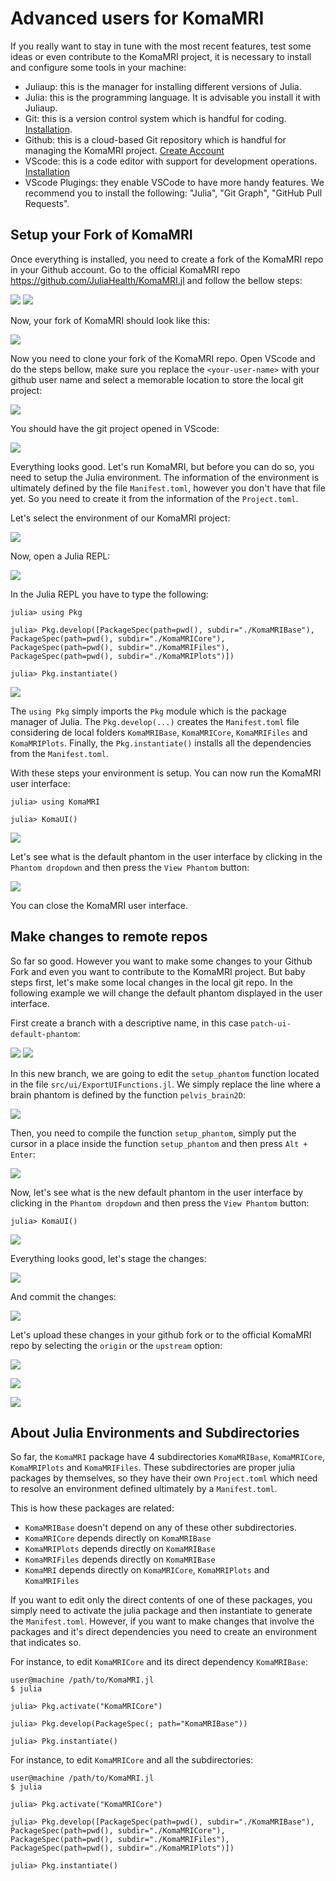 # Advanced users for KomaMRI

If you really want to stay in tune with the most recent features, test some ideas or even contribute to the KomaMRI project, it is necessary to install and configure some tools in your machine:
* Juliaup: this is the manager for installing different versions of Julia.
* Julia: this is the programming language. It is advisable you install it with Juliaup.
* Git: this is a version control system which is handful for coding. [Installation](https://git-scm.com/book/en/v2/Getting-Started-Installing-Git).
* Github: this is a cloud-based Git repository which is handful for managing the KomaMRI project. [Create Account](https://docs.github.com/en/get-started/start-your-journey/creating-an-account-on-github) 
* VScode: this is a code editor with support for development operations. [Installation](https://code.visualstudio.com/docs/introvideos/basics)
* VScode Plugings: they enable VSCode to have more handy features. We recommend you to install the following: "Julia", "Git Graph", "GitHub Pull Requests".

## Setup your Fork of KomaMRI

Once everything is installed, you need to create a fork of the KomaMRI repo in your Github account. Go to the official KomaMRI repo https://github.com/JuliaHealth/KomaMRI.jl and follow the bellow steps:

![](assets/dev-fork.png)
![](assets/dev-fork-create.png)

Now, your fork of KomaMRI should look like this:

![](assets/dev-fork-github.png)

Now you need to clone your fork of the KomaMRI repo. Open VScode and do the steps bellow, make sure you replace the `<your-user-name>` with your github user name and select a memorable location to store the local git project:

![](assets/dev-clone-fork.png)

You should have the git project opened in VScode:

![](assets/dev-vscode-git-project.png)

Everything looks good. Let's run KomaMRI, but before you can do so, you need to setup the Julia environment. The information of the environment is ultimately defined by the file `Manifest.toml`, however you don't have that file yet. So you need to create it from the information of the `Project.toml`.

Let's select the environment of our KomaMRI project:

![](assets/dev-vscode-select-komamri-environment.png)

Now, open a Julia REPL:

![](assets/dev-open-julia-repl.png)

In the Julia REPL you have to type the following:
```julia-repl
julia> using Pkg

julia> Pkg.develop([PackageSpec(path=pwd(), subdir="./KomaMRIBase"), PackageSpec(path=pwd(), subdir="./KomaMRICore"), PackageSpec(path=pwd(), subdir="./KomaMRIFiles"), PackageSpec(path=pwd(), subdir="./KomaMRIPlots")])

julia> Pkg.instantiate()
```

![](assets/dev-komamri-environment.png)

The `using Pkg` simply imports the `Pkg` module which is the package manager of Julia. The `Pkg.develop(...)` creates the `Manifest.toml` file considering de local folders `KomaMRIBase`, `KomaMRICore`, `KomaMRIFiles` and `KomaMRIPlots`. Finally, the `Pkg.instantiate()` installs all the dependencies from the `Manifest.toml`.

With these steps your environment is setup. You can now run the KomaMRI user interface:
```julia-repl
julia> using KomaMRI

julia> KomaUI()
```
![](assets/dev-launch-ui.png)

Let's see what is the default phantom in the user interface by clicking in the `Phantom dropdown` and then press the `View Phantom` button:

![](assets/dev-default-phantom-brain.png) 

You can close the KomaMRI user interface.


## Make changes to remote repos

So far so good. However you want to make some changes to your Github Fork and even you want to contribute to the KomaMRI project. But baby steps first, let's make some local changes in the local git repo. In the following example we will change the default phantom displayed in the user interface.

First create a branch with a descriptive name, in this case `patch-ui-default-phantom`:

![](assets/dev-branch.png)
![](assets/dev-branch-name.png)

In this new branch, we are going to edit the `setup_phantom` function located in the file `src/ui/ExportUIFunctions.jl`. We simply replace the line where a brain phantom is defined by the function `pelvis_brain2D`: 

![](assets/dev-branch-edit.png)

Then, you need to compile the function `setup_phantom`, simply put the cursor in a place inside the function `setup_phantom` and then press `Alt + Enter`:

![](assets/dev-branch-compile.png)

Now, let's see what is the new default phantom in the user interface by clicking in the `Phantom dropdown` and then press the `View Phantom` button:

```julia-repl
julia> KomaUI()
```

![](assets/dev-default-phantom-pelvis.png)

Everything looks good, let's stage the changes:

![](assets/dev-stage-changes.png)

And commit the changes:

![](assets/dev-commit-changes.png)

Let's upload these changes in your github fork or to the official KomaMRI repo by selecting the `origin` or the `upstream` option:

![](assets/dev-publish.png)

![](assets/dev-pullreq.png)

![](assets/dev-pullreq-name.png)


## About Julia Environments and Subdirectories

So far, the `KomaMRI` package have 4 subdirectories `KomaMRIBase`, `KomaMRICore`, `KomaMRIPlots` and `KomaMRIFiles`. These subdirectories are proper julia packages by themselves, so they have their own `Project.toml` which need to resolve an environment defined ultimately by a `Manifest.toml`.

This is how these packages are related:
* `KomaMRIBase` doesn't depend on any of these other subdirectories.
* `KomaMRICore` depends directly on `KomaMRIBase`
* `KomaMRIPlots` depends directly on `KomaMRIBase`
* `KomaMRIFiles` depends directly on `KomaMRIBase`
* `KomaMRI` depends directly on `KomaMRICore`, `KomaMRIPlots` and `KomaMRIFiles`

If you want to edit only the direct contents of one of these packages, you simply need to activate the julia package and then instantiate to generate the `Manifest.toml`. However, if you want to make changes that involve the packages and it's direct dependencies you need to create an environment that indicates so.

For instance, to edit `KomaMRICore` and its direct dependency `KomaMRIBase`:
```julia-repl
user@machine /path/to/KomaMRI.jl
$ julia

julia> Pkg.activate("KomaMRICore")

julia> Pkg.develop(PackageSpec(; path="KomaMRIBase"))

julia> Pkg.instantiate()
```

For instance, to edit `KomaMRICore` and all the subdirectories:
```julia-repl
user@machine /path/to/KomaMRI.jl
$ julia

julia> Pkg.activate("KomaMRICore")

julia> Pkg.develop([PackageSpec(path=pwd(), subdir="./KomaMRIBase"), PackageSpec(path=pwd(), subdir="./KomaMRICore"), PackageSpec(path=pwd(), subdir="./KomaMRIFiles"), PackageSpec(path=pwd(), subdir="./KomaMRIPlots")])

julia> Pkg.instantiate()
```
